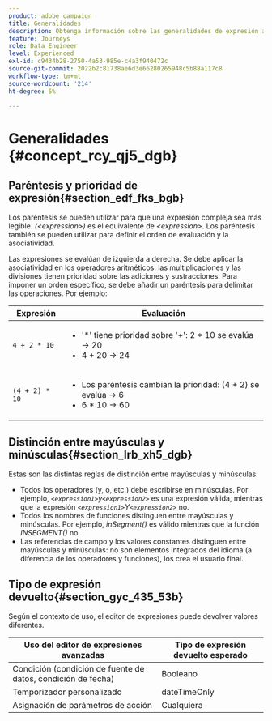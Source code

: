 ```yaml
---
product: adobe campaign
title: Generalidades
description: Obtenga información sobre las generalidades de expresión avanzadas
feature: Journeys
role: Data Engineer
level: Experienced
exl-id: c9434b28-2750-4a53-985e-c4a3f940472c
source-git-commit: 2022b2c81738ae6d3e66280265948c5b88a117c8
workflow-type: tm+mt
source-wordcount: '214'
ht-degree: 5%

---
```


# Generalidades {#concept_rcy_qj5_dgb}

## Paréntesis y prioridad de expresión{#section_edf_fks_bgb}

Los paréntesis se pueden utilizar para que una expresión compleja sea más legible. _(&lt;expression>)_ es el equivalente de _&lt;expression>_. Los paréntesis también se pueden utilizar para definir el orden de evaluación y la asociatividad.

Las expresiones se evalúan de izquierda a derecha. Se debe aplicar la asociatividad en los operadores aritméticos: las multiplicaciones y las divisiones tienen prioridad sobre las adiciones y sustracciones. Para imponer un orden específico, se debe añadir un paréntesis para delimitar las operaciones. Por ejemplo:

<!--```5 + 2 * 10 = 25, and (5 + 2) * 10 = 70```-->

| Expresión | Evaluación |
|--- |--- |
| `4 + 2 * 10` | <ul><li>&#39;*&#39; tiene prioridad sobre &#39;+&#39;: 2 * 10 se evalúa → 20</li><li>4 + 20 → 24</li></ul> |
| `(4 + 2) * 10` | <ul><li>Los paréntesis cambian la prioridad: (4 + 2) se evalúa → 6</li><li> 6 * 10 → 60</li></ul> |

## Distinción entre mayúsculas y minúsculas{#section_lrb_xh5_dgb}

Estas son las distintas reglas de distinción entre mayúsculas y minúsculas:

* Todos los operadores (y, o, etc.) debe escribirse en minúsculas. Por ejemplo, _`<expression1>`y`<expression2>`_ es una expresión válida, mientras que la expresión _`<expression1>`Y`<expression2>`_ no.
* Todos los nombres de funciones distinguen entre mayúsculas y minúsculas. Por ejemplo, _inSegment()_ es válido mientras que la función _INSEGMENT()_ no.
* Las referencias de campo y los valores constantes distinguen entre mayúsculas y minúsculas: no son elementos integrados del idioma (a diferencia de los operadores y funciones), los crea el usuario final.

## Tipo de expresión devuelto{#section_gyc_435_53b}

Según el contexto de uso, el editor de expresiones puede devolver valores diferentes.

| Uso del editor de expresiones avanzadas | Tipo de expresión devuelto esperado |
|--- |--- |
| Condición (condición de fuente de datos, condición de fecha) | Booleano |
| Temporizador personalizado | dateTimeOnly |
| Asignación de parámetros de acción | Cualquiera |
